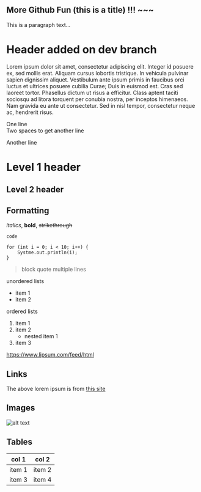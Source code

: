 More Github Fun (this is a title) !!! ~~~
-
This is a paragraph text...

# Header added on dev branch

Lorem ipsum dolor sit amet, consectetur adipiscing elit. Integer id posuere ex, sed mollis erat. Aliquam cursus lobortis tristique. In vehicula pulvinar sapien dignissim aliquet. Vestibulum ante ipsum primis in faucibus orci luctus et ultrices posuere cubilia Curae; Duis in euismod est. Cras sed laoreet tortor. Phasellus dictum ut risus a efficitur. Class aptent taciti sociosqu ad litora torquent per conubia nostra, per inceptos himenaeos. Nam gravida eu ante ut consectetur. Sed in nisl tempor, consectetur neque ac, hendrerit risus.

One line  
Two spaces to get another line

Another line

# Level 1 header
## Level 2 header

## Formatting

*italics*, **bold**, ~~strikethrough~~

`code`

```
for (int i = 0; i < 10; i++) {
    Systme.out.println(i);
}
``` 

>block quote
>multiple lines

unordered lists
* item 1
* item 2

ordered lists
1. item 1
1. item 2
    * nested item 1
1. item 3

https://www.lipsum.com/feed/html

## Links
The above lorem ipsum is from [this site](https://www.lipsum.com/feed/html)

## Images
![alt text](https://foliovision.com/images/2017/03/i-love-markdown.png)

## Tables
|col 1|col 2|
|----|----|
|item 1|item 2|
|item 3|item 4|
